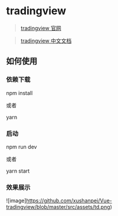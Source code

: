 # tradingview

> [tradingview 官网](https://www.tradingview.com/)


> [tradingview 中文文档](https://b.aitrade.ga/books/tradingview/)

## 如何使用


### 依赖下载
npm install 

或者

yarn

### 启动
npm run dev

或者

yarn start

### 效果展示

![image]https://github.com/xushanpei/Vue-tradingview/blob/master/src/assets/td.png)

